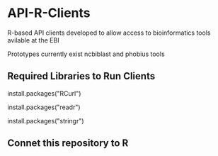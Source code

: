 
# API-R-Clients
R-based API clients developed to allow access to bioinformatics tools avilable at the EBI

Prototypes currently exist ncbiblast and phobius tools 
## Required Libraries to Run Clients
install.packages("RCurl")

install.packages("readr")

install.packages("stringr")

## Connet this repository to R
